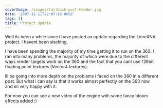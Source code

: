 ```yaml
---
coverImage: /images/fallback-post-header.jpg
date: '2007-11-11T22:07:16.000Z'
tags: []
title: Project Update
---
```


Well its been a while since i have posted an update regarding the LieroXNA project. I havent been slacking.&nbsp;

<!-- more -->

I have been spending the majority of my time getting it to run on the 360\. I ran into many problems, the majority of which were due to the different ways render targets work on the 360 and the fact that you cant use 128bit floating point textures (Vector4 textures).

Ill be going into more depth on the problems i faced on the 360 in a different post. But what i can say is that it works almost perfectly on the 360 now and im very happy with it.

For now you can see a new video of the engine with some fancy bloom effects added :)

<object width="640" height="505"><param name="movie" value="https://www.youtube.com/v/MocF1IU-5dc&amp;hl=en_GB&amp;fs=1?rel=0"></param><param name="allowFullScreen" value="true"></param><param name="allowscriptaccess" value="always"></param><embed src="https://www.youtube.com/v/MocF1IU-5dc&amp;hl=en_GB&amp;fs=1?rel=0" type="application/x-shockwave-flash" allowscriptaccess="always" allowfullscreen="true" width="640" height="505"></embed></object>
